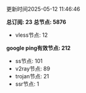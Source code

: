 更新时间2025-05-12 11:46:46

**总订阅: 23**
**总节点: 5876**
- vless节点: 12

**google ping有效节点: 212**
- ss节点: 101
- v2ray节点: 89
- trojan节点: 21
- ssr节点: 1
